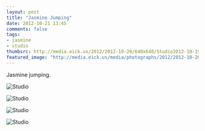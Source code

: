 ```yaml
---
layout: post
title: "Jasmine Jumping"
date: 2012-10-21 13:45
comments: false
tags: 
- jasmine
- studio
thumbsrc: http://media.eick.us/2012/2012-10-20/640x640/Studio2012-10-19at19-41-55-2012-10-19at19-41-55.jpg 
featured_image: "http://media.eick.us/media/photographs/2012/2012-10-20/Studio2012-10-19at19-44-45-2012-10-19at19-44-45.jpg"
---
```

Jasmine jumping.

![Studio](http://media.eick.us/media/photographs/2012/2012-10-20/Studio2012-10-19at19-44-45-2012-10-19at19-44-45.jpg)


![Studio](http://media.eick.us/media/photographs/2012/2012-10-20/Studio2012-10-19at19-43-46-2012-10-19at19-43-46.jpg)


![Studio](http://media.eick.us/media/photographs/2012/2012-10-20/Studio2012-10-19at19-41-55-2012-10-19at19-41-55.jpg)


![Studio](http://media.eick.us/media/photographs/2012/2012-10-20/Studio2012-10-19at19-41-20-2012-10-19at19-41-20.jpg)

